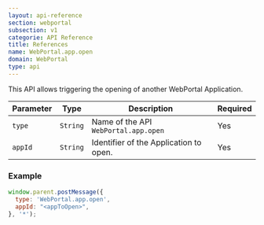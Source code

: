 ```yaml
---
layout: api-reference
section: webportal
subsection: v1
categorie: API Reference
title: References
name: WebPortal.app.open
domain: WebPortal
type: api
---
```


This API allows triggering the opening of another WebPortal Application.

Parameter | Type | Description | Required
----|----|----|----
`type` | `String` | Name of the API `WebPortal.app.open` | Yes
`appId` | `String` | Identifier of the Application to open. | Yes

### Example

```javascript
window.parent.postMessage({
  type: 'WebPortal.app.open',
  appId: "<appToOpen>", 
}, '*');
```
